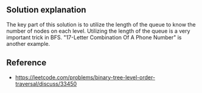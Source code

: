 ## Solution explanation

The key part of this solution is to utilize the length of the queue to know the number of nodes on
each level. Utilizing the length of the queue is a very important trick in BFS. "17-Letter Combination Of A Phone Number"
is another example.

## Reference

- https://leetcode.com/problems/binary-tree-level-order-traversal/discuss/33450